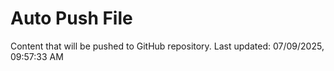 # Auto Push File

Content that will be pushed to GitHub repository.
Last updated: 07/09/2025, 09:57:33 AM